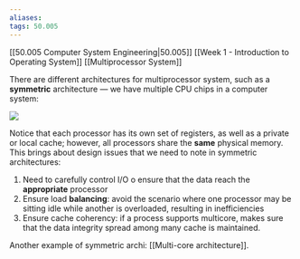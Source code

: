 ```yaml
---
aliases: 
tags: 50.005
---
```

[[50.005 Computer System Engineering|50.005]]
[[Week 1 - Introduction to Operating System]]
[[Multiprocessor System]]

There are different architectures for multiprocessor system, such as a **symmetric** architecture — we have multiple CPU chips in a computer system:

![](https://natalieagus.github.io/50005/assets/images/week1/15.png)

Notice that each processor has its own set of registers, as well as a private or local cache; however, all processors share the **same** physical memory. This brings about design issues that we need to note in symmetric architectures:

1.  Need to carefully control I/O o ensure that the data reach the **appropriate** processor
2.  Ensure load **balancing**: avoid the scenario where one processor may be sitting idle while another is overloaded, resulting in inefficiencies
3.  Ensure cache coherency: if a process supports multicore, makes sure that the data integrity spread among many cache is maintained.

Another example of symmetric archi: [[Multi-core architecture]].